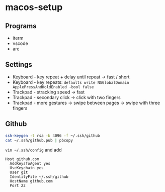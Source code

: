 # macos-setup

## Programs
* iterm
* vscode
* arc

## Settings
* Keyboard - key repeat + delay until repeat -> fast / short
* Keyboard - key repeats: `defaults write NSGlobalDomain ApplePressAndHoldEnabled -bool false`
* Trackpad - stracking speed -> fast
* Trackpad - secondary click -> click with two fingers
* Trackpad - more gestures -> swipe between pages -> swipe with three fingers

## Github
```bash
ssh-keygen -t rsa -b 4096 -f ~/.ssh/github
cat ~/.ssh/github.pub | pbcopy
```

`vim ~/.ssh/config` and add

```
Host github.com
  AddKeysToAgent yes
  UseKeychain yes
  User git
  IdentityFile ~/.ssh/github
  HostName github.com
  Port 22
```
